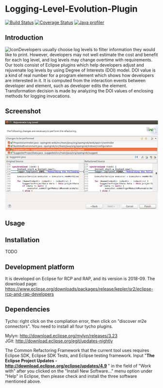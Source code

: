 # Logging-Level-Evolution-Plugin

[![Build Status](https://travis-ci.com/ponder-lab/Logging-Level-Evolution-Plugin.svg?token=gywSHb5G1W81zrovzorQ&branch=master)](https://travis-ci.com/ponder-lab/Logging-Level-Evolution-Plugin) [![Coverage Status](https://coveralls.io/repos/github/ponder-lab/Logging-Level-Evolution-Plugin/badge.svg?branch=master&t=SHx1bW)](https://coveralls.io/github/ponder-lab/Logging-Level-Evolution-Plugin?branch=master) [![Java profiler](https://www.ej-technologies.com/images/product_banners/jprofiler_small.png)](https://www.ej-technologies.com/products/jprofiler/overview.html)

## Introduction

<img src="https://github.com/ponder-lab/Logging-Level-Evolution-Plugin/blob/master/edu.cuny.hunter.log.ui/icons/icon.png" alt="Icon" align="left"/> Developers usually choose log levels to filter information they would like to print. However, developers may not well estimate the cost and benefit for each log level, and log levels may change overtime with requirements. Our tools consist of Eclipse plugins which help developers adjust and rejuvenate log levels by using Degree of Interests (DOI) model. DOI value is a kind of real number for a program element which shows how developers are interested in it. It is computed from the interaction events between developer and element, such as developer edits the element. Transformation decision is made by analyzing the DOI values of enclosing methods for logging invocations.


## Screenshot
<img src="https://github.com/ponder-lab/Logging-Level-Evolution-Plugin/blob/master/edu.cuny.hunter.log.ui/icons/screenshot.png" alt="Screenshot"/>

## Usage

## Installation

TODO

## Development platform

It is developed on Eclipse for RCP and RAP, and its version is 2018-09. The download page: https://www.eclipse.org/downloads/packages/release/kepler/sr2/eclipse-rcp-and-rap-developers 

## Dependencies

Tycho: right click on the compliation error, then click on "discover m2e connectors". You need to install all four tycho plugins.

Mylyn: http://download.eclipse.org/mylyn/releases/3.23 <br/>
JGit: http://download.eclipse.org/egit/updates-nightly <br/>

The Common Refactoring Framework that the current tool uses requires Eclipse SDK, Eclipse SDK Tests, and Eclipse testing framework. Input 
"<b>The Eclipse Project Updates - http://download.eclipse.org/eclipse/updates/4.9 </b>" in the field of "Work with" after you clicked on the "Install New Software..." menu option under "Help" in Eclipse, then please check and install the three software mentioned above.
